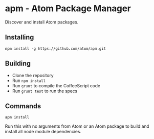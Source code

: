 # apm - Atom Package Manager

Discover and install Atom packages.

## Installing

```
npm install -g https://github.com/atom/apm.git
```

## Building
  * Clone the repository
  * Run `npm install`
  * Run `grunt` to compile the CoffeeScript code
  * Run `grunt test` to run the specs

## Commands


```
apm install
```

Run this with no arguments from Atom or an Atom package to build and install
all node module dependencies.
